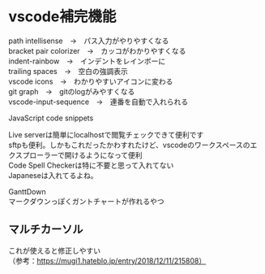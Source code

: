 # vscode補完機能
path intellisense　→　パス入力がやりやすくなる  
bracket pair colorizer　→　カッコがわかりやすくなる  
indent-rainbow　→　インデントをレインボーに  
trailing spaces　→　空白の強調表示  
vscode icons　→　わかりやすいアイコンに変わる  
git graph　→　gitのlogがみやすくなる  
vscode-input-sequence　→　連番を自動で入れられる  

JavaScript code snippets  

Live serverは簡単にlocalhostで閲覧チェックできて便利です  
sftpも便利。しかもこれだったかわすれたけど、vscodeのワークスペースのエクスプローラーで開けるようになって便利  
Code Spell Checkerは特に不要と思って入れてない  
Japaneseは入れてるよね。  

GanttDown  
マークダウンっぽくガントチャートが作れるやつ  
## マルチカーソル
これが使えると修正しやすい  
（参考：https://mugi1.hateblo.jp/entry/2018/12/11/215808）